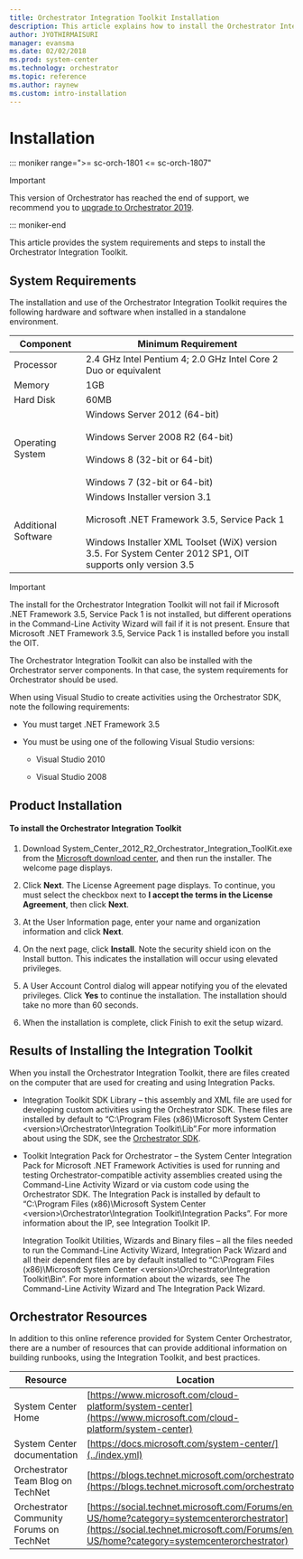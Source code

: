 ```yaml
---
title: Orchestrator Integration Toolkit Installation
description: This article explains how to install the Orchestrator Integration Toolkit.
author: JYOTHIRMAISURI
manager: evansma
ms.date: 02/02/2018
ms.prod: system-center
ms.technology: orchestrator
ms.topic: reference
ms.author: raynew
ms.custom: intro-installation
---
```


# Installation

::: moniker range=">= sc-orch-1801 <= sc-orch-1807"

> [!IMPORTANT]
>
> This version of Orchestrator has reached the end of support, we recommend you to [upgrade to Orchestrator 2019](../index.yml).

::: moniker-end

This article provides the system requirements and steps to install the Orchestrator Integration Toolkit.  

## System Requirements  
 The installation and use of the Orchestrator Integration Toolkit requires the following hardware and software when installed in a standalone environment.  

|Component|Minimum Requirement|  
|---------------|-------------------------|  
|Processor|2.4 GHz Intel Pentium 4; 2.0 GHz Intel Core 2 Duo or equivalent|  
|Memory|1GB|  
|Hard Disk|60MB|  
|Operating System|Windows Server 2012 (64-bit)<br /><br /> Windows Server 2008 R2 (64-bit)<br /><br /> Windows 8 (32-bit or 64-bit)<br /><br /> Windows 7 (32-bit or 64-bit)|  
|Additional Software|Windows Installer version 3.1<br /><br /> Microsoft .NET Framework 3.5, Service Pack 1<br /><br /> Windows Installer XML Toolset (WiX) version 3.5. For System Center 2012 SP1, OIT supports only version 3.5|  

> [!IMPORTANT]
>  The install for the Orchestrator Integration Toolkit will not fail if Microsoft .NET Framework 3.5, Service Pack 1 is not installed, but different operations in the Command-Line Activity Wizard will fail if it is not present. Ensure that Microsoft .NET Framework 3.5, Service Pack 1 is installed before you install the OIT.  

 The Orchestrator Integration Toolkit can also be installed with the Orchestrator server components. In that case, the system requirements for Orchestrator should be used.  

 When using Visual Studio to create activities using the Orchestrator SDK, note the following requirements:  

-   You must target .NET Framework 3.5  

-   You must be using one of the following Visual Studio versions:  

    -   Visual Studio 2010  

    -   Visual Studio 2008  

## Product Installation  

#### To install the Orchestrator Integration Toolkit  

1.  Download System_Center_2012_R2_Orchestrator_Integration_ToolKit.exe from the [Microsoft download center](https://www.microsoft.com/download), and then run the installer. The welcome page displays.  

2.  Click **Next**. The License Agreement page displays. To continue, you must select the checkbox next to **I accept the terms in the License Agreement**, then click **Next**.  

3.  At the User Information page, enter your name and organization information and click **Next**.  

4.  On the next page, click **Install**. Note the security shield icon on the Install button. This indicates the installation will occur using elevated privileges.  

5.  A User Account Control dialog will appear notifying you of the elevated privileges. Click **Yes** to continue the installation. The installation should take no more than 60 seconds.  

6.  When the installation is complete, click Finish to exit the setup wizard.  

## Results of Installing the Integration Toolkit  
 When you install the Orchestrator Integration Toolkit, there are files created on the computer that are used for creating and using Integration Packs.  

- Integration Toolkit SDK Library – this assembly and XML file are used for developing custom activities using the Orchestrator SDK. These files are installed by default to “C:\Program Files (x86)\Microsoft System Center \<version\>\Orchestrator\Integration Toolkit\Lib”.For more information about using the SDK, see the [Orchestrator SDK](/previous-versions/system-center/developer/hh855054(v=msdn.10)).

- Toolkit Integration Pack for Orchestrator – the System Center Integration Pack for Microsoft .NET Framework Activities is used for running and testing Orchestrator-compatible activity assemblies created using the Command-Line Activity Wizard or via custom code using the Orchestrator SDK. The Integration Pack is installed by default to “C:\Program Files (x86)\Microsoft System Center \<version\>\Orchestrator\Integration Toolkit\Integration Packs”. For more information about the IP, see Integration Toolkit IP.  

  Integration Toolkit Utilities, Wizards and Binary files – all the files needed to run the Command-Line Activity Wizard, Integration Pack Wizard and all their dependent files are by default installed to “C:\Program Files (x86)\Microsoft System Center \<version\>\Orchestrator\Integration Toolkit\Bin”. For more information about the wizards, see The Command-Line Activity Wizard and The Integration Pack Wizard.  

## Orchestrator Resources  
 In addition to this online reference provided for System Center Orchestrator, there are a number of resources that can provide additional information on building runbooks, using the Integration Toolkit, and best practices.  

|Resource|Location|  
|-|-|    
|System Center Home|[https://www.microsoft.com/cloud-platform/system-center](https://www.microsoft.com/cloud-platform/system-center)|  
|System Center documentation|[https://docs.microsoft.com/system-center/](../index.yml)|  
|Orchestrator Team Blog on TechNet|[https://blogs.technet.microsoft.com/orchestrator/](https://blogs.technet.microsoft.com/orchestrator/)|  
|Orchestrator Community Forums on TechNet|[https://social.technet.microsoft.com/Forums/en-US/home?category=systemcenterorchestrator](https://social.technet.microsoft.com/Forums/en-US/home?category=systemcenterorchestrator)|

